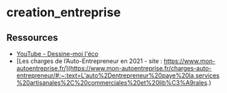 # creation_entreprise

## Ressources
 - [YouTube - Dessine-moi l'éco](https://www.youtube.com/channel/UCjgSf4vhWXgi3edYZiKrlig)
 - [Les charges de l’Auto-Entrepreneur en 2021 - site : https://www.mon-autoentreprise.fr/](https://www.mon-autoentreprise.fr/charges-auto-entrepreneur/#:~:text=L'auto%2Dentrepreneur%20paye%20la,services%20artisanales%2C%20commerciales%20et%20lib%C3%A9rales.)
